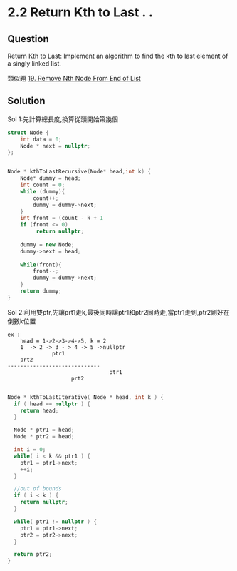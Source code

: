 # 2.2 Return Kth to Last . .

## Question
Return Kth to Last: Implement an algorithm to find the kth to last element of a singly linked list.<br>

類似題 <a href ="https://leetcode.com/problems/remove-nth-node-from-end-of-list/">19. Remove Nth Node From End of List</a>

## Solution

Sol 1:先計算總長度,換算從頭開始第幾個


``` c++
struct Node {
	int data = 0;
	Node * next = nullptr;
};


Node * kthToLastRecursive(Node* head,int k) {
    Node* dummy = head;
    int count = 0;
    while (dummy){
        count++;
        dummy = dummy->next;
    }
    int front = (count - k + 1
    if (front <= 0)
         return nullptr; 
    
    dummy = new Node;
    dummy->next = head;
    
    while(front){  
        front--;
        dummy = dummy->next;          
    }
    return dummy;
} 

```

Sol 2:利用雙ptr,先讓prt1走k,最後同時讓ptr1和ptr2同時走,當ptr1走到,ptr2剛好在倒數k位置

```
ex :
    head = 1->2->3->4->5, k = 2
    1  -> 2 -> 3 - > 4 -> 5 ->nullptr
              ptr1
    prt2
-----------------------------    
                                ptr1
                    prt2
```


``` c++

Node * kthToLastIterative( Node * head, int k ) {
  if ( head == nullptr ) {
    return head;
  }

  Node * ptr1 = head;
  Node * ptr2 = head;

  int i = 0;
  while( i < k && ptr1 ) {
    ptr1 = ptr1->next;
    ++i;
  }

  //out of bounds
  if ( i < k ) {
    return nullptr;
  }

  while( ptr1 != nullptr ) {
    ptr1 = ptr1->next;
    ptr2 = ptr2->next;
  }

  return ptr2;
}
 
```  

